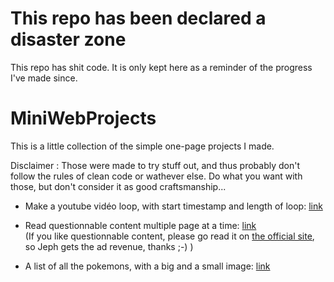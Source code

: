 # This repo has been declared a disaster zone

This repo has shit code. It is only kept here as a reminder of the progress I've made since.

# MiniWebProjects

This is a little collection of the simple one-page projects I made.

Disclaimer : Those were made to try stuff out, and thus probably don't follow the rules of clean code or wathever else. Do what you want with those, but don't consider it as good craftsmanship...


 - Make a youtube vidéo loop, with start timestamp and length of loop:
[link](https://damnalex.github.io/MiniWebProjects/Youtube%20loop.html)

 - Read questionnable content multiple page at a time:
[link](https://damnalex.github.io/MiniWebProjects/questionnablecontentRecovery.html)  <br>
(If you like questionnable content, please go read it on [the official site](https://www.questionablecontent.net), so Jeph gets the ad revenue, thanks ;-) )

 - A list of all the pokemons, with a big and a small image:
[link](https://damnalex.github.io/MiniWebProjects/recover%20Pokemon%20images.html)
